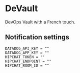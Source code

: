 DeVault
=======

DevOps Vault with a French touch.

Notification settings
---------------------
```
DATADOG_API_KEY = ""
DATADOG_APP_KEY = ""
HIPCHAT_TOKEN = ""
HIPCHAT_ENDPOINT = ""
HIPCHAT_ROOM_ID = ""
```
